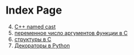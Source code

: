 <link rel="stylesheet" type="text/css" href="solarized-dark.css" />

Index Page
==========
4. [C++ named cast](https://pimiento.github.io/cast.html "C++ named cast")
3. [переменное число аргументов функции в C](https://pimiento.github.io/c_varargs.html "переменное число аргументов функции в C")
2. [структуры в C](https://pimiento.github.io/c_structures.html "структуры в C")
1. [Декораторы в Python](https://pimiento.github.io/decorators.html "Декораторы в Python")
